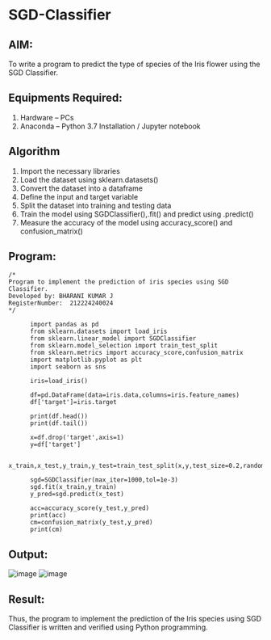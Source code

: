 # SGD-Classifier
## AIM:
To write a program to predict the type of species of the Iris flower using the SGD Classifier.

## Equipments Required:
1. Hardware – PCs
2. Anaconda – Python 3.7 Installation / Jupyter notebook

## Algorithm
1. Import the necessary libraries
2. Load the dataset using sklearn.datasets()
3. Convert the dataset into a dataframe
4. Define the input and target variable
5. Split the dataset into training and testing data
6. Train the model using SGDClassifier(),.fit() and predict using .predict()
7. Measure the accuracy of the model using accuracy_score() and confusion_matrix()                                                                                                                                                                                                                       

## Program:
```
/*
Program to implement the prediction of iris species using SGD Classifier.
Developed by: BHARANI KUMAR J
RegisterNumber:  212224240024
*/
```
          import pandas as pd
          from sklearn.datasets import load_iris
          from sklearn.linear_model import SGDClassifier
          from sklearn.model_selection import train_test_split
          from sklearn.metrics import accuracy_score,confusion_matrix
          import matplotlib.pyplot as plt
          import seaborn as sns
          
          iris=load_iris()
          
          df=pd.DataFrame(data=iris.data,columns=iris.feature_names)
          df['target']=iris.target
          
          print(df.head())
          print(df.tail())
          
          x=df.drop('target',axis=1)
          y=df['target']
          
          x_train,x_test,y_train,y_test=train_test_split(x,y,test_size=0.2,random_state=42)
          
          sgd=SGDClassifier(max_iter=1000,tol=1e-3)
          sgd.fit(x_train,y_train)
          y_pred=sgd.predict(x_test)
          
          acc=accuracy_score(y_test,y_pred)
          print(acc)
          cm=confusion_matrix(y_test,y_pred)
          print(cm)

## Output:

![image](https://github.com/user-attachments/assets/8e8ff478-c573-41e1-a66d-9f1f363d9e40)
![image](https://github.com/user-attachments/assets/73994dea-1c67-4a5c-a45c-49c22a69a3a5)



## Result:
Thus, the program to implement the prediction of the Iris species using SGD Classifier is written and verified using Python programming.
